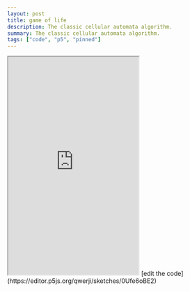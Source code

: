 ```yaml
---
layout: post
title: game of life
description: The classic cellular automata algorithm.
summary: The classic cellular automata algorithm.
tags: ["code", "p5", "pinned"]
---
```

<iframe style="height: 500px" src="https://editor.p5js.org/qwerji/full/0Ufe6oBE2"></iframe>
[edit the code](https://editor.p5js.org/qwerji/sketches/0Ufe6oBE2)

